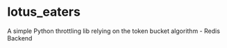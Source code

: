 # lotus_eaters
A simple Python throttling lib relying on the token bucket algorithm - Redis Backend
